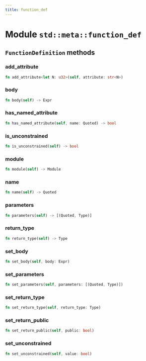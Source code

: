 ```yaml
---
title: function_def
---
```


# Module `std::meta::function_def`

## `FunctionDefinition` methods

### add_attribute

```rust
fn add_attribute<let N: u32>(self, attribute: str<N>)
```

### body

```rust
fn body(self) -> Expr
```

### has_named_attribute

```rust
fn has_named_attribute(self, name: Quoted) -> bool
```

### is_unconstrained

```rust
fn is_unconstrained(self) -> bool
```

### module

```rust
fn module(self) -> Module
```

### name

```rust
fn name(self) -> Quoted
```

### parameters

```rust
fn parameters(self) -> [(Quoted, Type)]
```

### return_type

```rust
fn return_type(self) -> Type
```

### set_body

```rust
fn set_body(self, body: Expr)
```

### set_parameters

```rust
fn set_parameters(self, parameters: [(Quoted, Type)])
```

### set_return_type

```rust
fn set_return_type(self, return_type: Type)
```

### set_return_public

```rust
fn set_return_public(self, public: bool)
```

### set_unconstrained

```rust
fn set_unconstrained(self, value: bool)
```

